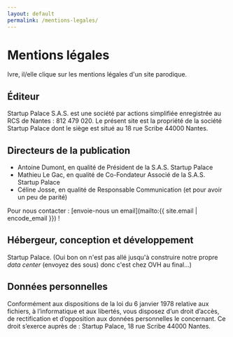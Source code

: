 ```yaml
---
layout: default
permalink: /mentions-legales/
---
```

# Mentions légales

Ivre, il/elle clique sur les mentions légales d'un site parodique.


## Éditeur

Startup Palace S.A.S. est une société par actions simplifiée enregistrée au RCS de Nantes : 812 479 020. Le présent site est la propriété de la société Startup Palace dont le siège est situé au 18 rue Scribe 44000 Nantes.

## Directeurs de la publication

- Antoine Dumont, en qualité de Président de la S.A.S. Startup Palace
- Mathieu Le Gac, en qualité de Co-Fondateur Associé de la S.A.S. Startup Palace
- Céline Josse, en qualité de Responsable Communication (et pour avoir un peu de parité)

Pour nous contacter : [envoie-nous un email](mailto:{{ site.email | encode_email }}) !

## Hébergeur, conception et développement

Startup Palace. (Oui bon on n'est pas allé jusqu'à construire notre propre _data center_ (envoyez des sous) donc c'est chez OVH au final...)

## Données personnelles

Conformément aux dispositions de la loi du 6 janvier 1978 relative aux fichiers, à l’informatique et aux libertés, vous disposez d’un droit d’accès, de rectification et d’opposition aux données personnelles le concernant.
Ce droit s’exerce auprès de : Startup Palace, 18 rue Scribe 44000 Nantes.
